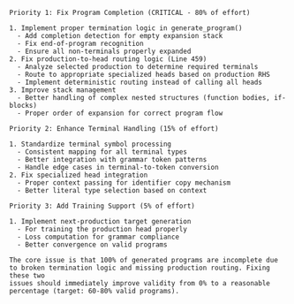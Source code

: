     Priority 1: Fix Program Completion (CRITICAL - 80% of effort)

    1. Implement proper termination logic in generate_program()
      - Add completion detection for empty expansion stack
      - Fix end-of-program recognition
      - Ensure all non-terminals properly expanded
    2. Fix production-to-head routing logic (Line 459)
      - Analyze selected production to determine required terminals
      - Route to appropriate specialized heads based on production RHS
      - Implement deterministic routing instead of calling all heads
    3. Improve stack management
      - Better handling of complex nested structures (function bodies, if-blocks)
      - Proper order of expansion for correct program flow

    Priority 2: Enhance Terminal Handling (15% of effort)

    1. Standardize terminal symbol processing
      - Consistent mapping for all terminal types
      - Better integration with grammar token patterns
      - Handle edge cases in terminal-to-token conversion
    2. Fix specialized head integration
      - Proper context passing for identifier copy mechanism
      - Better literal type selection based on context

    Priority 3: Add Training Support (5% of effort)

    1. Implement next-production target generation
      - For training the production head properly
      - Loss computation for grammar compliance
      - Better convergence on valid programs

    The core issue is that 100% of generated programs are incomplete due to broken termination logic and missing production routing. Fixing these two
    issues should immediately improve validity from 0% to a reasonable percentage (target: 60-80% valid programs).